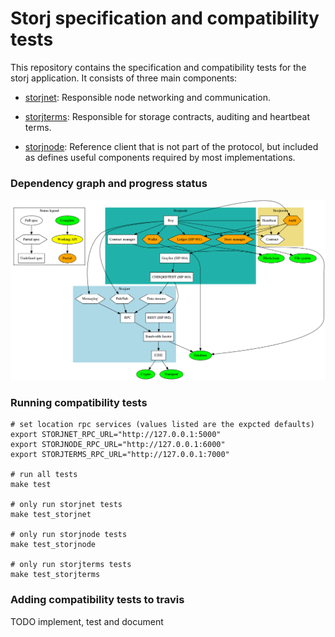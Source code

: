 # Storj specification and compatibility tests

This repository contains the specification and compatibility tests for the 
storj application. It consists of three main components:

 * [storjnet](storjnet): Responsible node networking and communication.

 * [storjterms](storjterms): Responsible for storage contracts, auditing and heartbeat terms.

 * [storjnode](storjnode): Reference client that is not part of the protocol, but included as defines useful components required by most implementations.

### Dependency graph and progress status

![status](status.png)


### Running compatibility tests

    # set location rpc services (values listed are the expcted defaults)
    export STORJNET_RPC_URL="http://127.0.0.1:5000"
    export STORJNODE_RPC_URL="http://127.0.0.1:6000"
    export STORJTERMS_RPC_URL="http://127.0.0.1:7000"

    # run all tests
    make test

    # only run storjnet tests
    make test_storjnet

    # only run storjnode tests
    make test_storjnode

    # only run storjterms tests
    make test_storjterms


### Adding compatibility tests to travis

TODO implement, test and document


